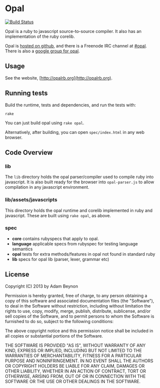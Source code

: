 # Opal

[![Build Status](https://secure.travis-ci.org/opal/opal.png?branch=master)](http://travis-ci.org/opal/opal)

Opal is a ruby to javascript source-to-source compiler. It also has an 
implementation of the ruby corelib.

Opal is [hosted on github](http://github.com/opal/opal), and there
is a Freenode IRC channel at [#opal](http://webchat.freenode.net/?channels=opal). There is also a [google group for opal](http://groups.google.com/forum/#!forum/opalrb).

## Usage

See the website, [http://opalrb.org](http://opalrb.org).

## Running tests

Build the runtime, tests and dependencies, and run the tests with:

```
rake
```

You can just build opal using `rake opal`.

Alternatively, after building, you can open `spec/index.html` in any
web browser.

## Code Overview

### lib

The `lib` directory holds the opal parser/compiler used to compile ruby
into javascript. It is also built ready for the browser into `opal-parser.js`
to allow compilation in any javascript environment.

### lib/assets/javascripts

This directory holds the opal runtime and corelib implemented in ruby and
javascript. These are built using `rake opal`, as above.

### spec

* **core** contains rubyspecs that apply to opal.
* **language** applicable specs from rubyspec for testing language semantics
* **opal** tests for extra methods/features in opal not found in standard ruby
* **lib** specs for opal lib (parser, lexer, grammar etc)

## License

Copyright (C) 2013 by Adam Beynon

Permission is hereby granted, free of charge, to any person obtaining a copy
of this software and associated documentation files (the "Software"), to deal
in the Software without restriction, including without limitation the rights
to use, copy, modify, merge, publish, distribute, sublicense, and/or sell
copies of the Software, and to permit persons to whom the Software is
furnished to do so, subject to the following conditions:

The above copyright notice and this permission notice shall be included in
all copies or substantial portions of the Software.

THE SOFTWARE IS PROVIDED "AS IS", WITHOUT WARRANTY OF ANY KIND, EXPRESS OR
IMPLIED, INCLUDING BUT NOT LIMITED TO THE WARRANTIES OF MERCHANTABILITY,
FITNESS FOR A PARTICULAR PURPOSE AND NONINFRINGEMENT. IN NO EVENT SHALL THE
AUTHORS OR COPYRIGHT HOLDERS BE LIABLE FOR ANY CLAIM, DAMAGES OR OTHER
LIABILITY, WHETHER IN AN ACTION OF CONTRACT, TORT OR OTHERWISE, ARISING FROM,
OUT OF OR IN CONNECTION WITH THE SOFTWARE OR THE USE OR OTHER DEALINGS IN
THE SOFTWARE.

